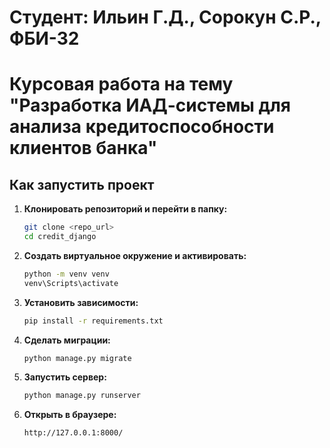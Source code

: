 # Студент: Ильин Г.Д., Сорокун С.Р., ФБИ-32

# Курсовая работа на тему "Разработка ИАД-системы для анализа кредитоспособности клиентов банка"

## Как запустить проект

1. **Клонировать репозиторий и перейти в папку:**
   ```bash
   git clone <repo_url>
   cd credit_django
2. **Создать виртуальное окружение и активировать:**
    ```bash
    python -m venv venv
    venv\Scripts\activate
3. **Установить зависимости:**
    ```bash
    pip install -r requirements.txt
4. **Сделать миграции:**
    ```bash
    python manage.py migrate
5. **Запустить сервер:**
    ```bash
    python manage.py runserver
6. **Открыть в браузере:**
    ```bash
    http://127.0.0.1:8000/